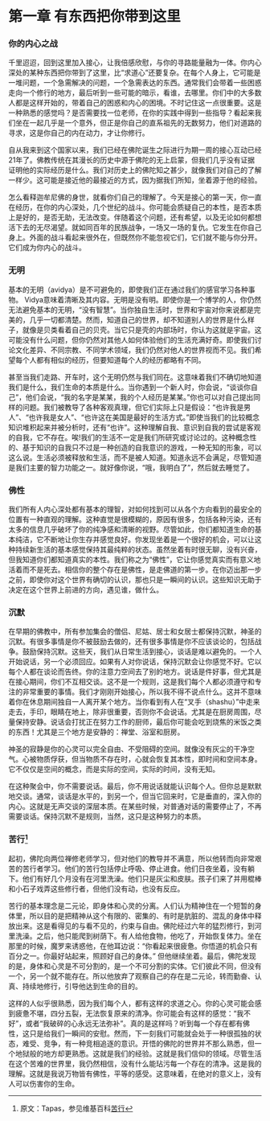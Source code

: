 # 第一章 有东西把你带到这里
### 你的内心之战

千里迢迢，回到这里加入接心，让我倍感欣慰，与你的寻路能量融为一体。你内心深处的某种东西把你带到了这里，比“求道心”还要复杂。在每个人身上，它可能是一堆问题，一个急需解决的问题，一个急需表达的东西。通常我们会带着一些困惑走向一个修行的地方，最后听到一些可能的暗示，看谁，去哪里。你们中的大多数人都是这样开始的，带着自己的困惑和内心的困境。不时记住这一点很重要。这是一种熟悉的感觉吗？是否需要找一位老师，在你的实践中得到一些指导？看起来我们坐在一起几乎是一个意外，但正是你自己的直系祖先的无数努力，他们对道路的寻求，这是你自己的内在动力，才让你修行。

自从我来到这个国家以来，我们已经在佛陀诞生之际进行为期一周的接心互动已经21年了。佛教传统在其漫长的历史中源于佛陀的无上启蒙，但我们几乎没有证据证明他的实际经历是什么。我们对历史上的佛陀知之甚少，就像我们对自己的了解一样少。这可能是接近他的最接近的方式，因为据我们所知，坐着源于他的经验。

怎么看释迦牟尼佛的身世，就看你们自己的理解了。今天是接心的第一天，你一直在经历，在你的内心深处，几个世纪的战斗。你可能会质疑自己的本性，是否本质上是好的，是否无助，无法改变。伴随着这个问题，还有希望，以及无论如何都想活下去的无尽渴望。就如同百年的民族战争，一场又一场的复仇。它发生在你自己身上。外面的战斗看起来很外在，但既然你不能忽视它们，它们就不能与你分开。它们成为你内心的战斗。

### 无明
基本的无明（avidya）是不可避免的，即使我们正在通过我们的感官学习各种事物。 Vidya意味着清晰及其内容。无明是没有明。即使你是一个博学的人，你仍然无法避免基本的无明，“没有智慧”。当你独自生活时，世界和宇宙对你来说都是完美的，几乎一切都清楚。然而，知道自己的世界，却不知道别人的世界是什么样子，就像是贝类看着自己的贝壳。当它只是壳的内部场时，你认为这就是宇宙。这可能没有什么问题，但你仍然对其他人如何体验他们的生活充满好奇。即使我们讨论文化差异、不同宗教、不同学术领域，我们仍然对他人的世界视而不见。我们希望每个人都有相似的经历，但要知道每个人的经历都略有不同。

甚至当我们走路、开车时，这个无明仍然与我们同在。这意味着我们不确切地知道我们是什么，我们生命的本质是什么。当你遇到一个新人时，你会说，“谈谈你自己”，他们会说，“我的名字是某某，我的个人经历是某某。”你也可以对自己提出同样的问题。我们被教导了各种客观真理，但它们实际上只是假设：“也许我是男人”、“也许我是女人”、“也许这在美国是最好的生活方式。”即使当我们的比较概念知识堆积起来并被分析时，还有“也许”。这种理解自我、意识到自我的尝试是客观的自我，它不存在。唉!我们的生活不一定是我们所研究或讨论过的。这种概念性的、基于知识的自我只不过是一种创造的自我意识的游戏，一种无知的形象，可以这么说。生活必须被释放和生活，而不是被人知道。知道永远不会满足，尽管知道是我们主要的智力功能之一。就好像你说，“哦，我明白了”，然后就去睡觉了。

### 佛性

我们所有人内心深处都有基本的理智，对如何找到可以从各个方向看到的最安全的位置有一种直观的理解。这种直觉是很模糊的，原因有很多，包括各种污染，还有太多的信息几乎破坏了你的纯净感和清晰的视野。尽管如此，你们都知道生命的基本纯洁，它不断地让你生存并感觉良好。你发现坐着是一个很好的机会，可以让这种持续新生活的基本感觉保持其最纯粹的状态。虽然坐着有时很无聊，没有兴奋，但我知道你们都知道真实的本性。我们称之为“佛性”，它让你感觉真实而有意义地活着而不是死去。相信你的整个存在是佛性，是走佛道的第一步。在你迈出那一步之前，即使你对这个世界有确切的认识，那也只是一瞬间的认识。这些知识无助于决定在这个世界上前进的方向，遇见谁，做什么。

### 沉默
在早期的佛教中，所有参加集会的僧侣、尼姑、居士和女居士都保持沉默，神圣的沉默。有很多事情是你不被鼓励去做的，还有很多事情是你不应该谈论的，包括战争。鼓励保持沉默。这些天，我们从日常生活到接心，谈话是难以避免的。一个人开始说话，另一个必须回应。如果有人对你说话，保持沉默会让你感觉不好。它以每个人都在谈论而告终。你的注意力空间去了别的地方。说话是件好事，但尤其是在接心期间，你们不互相交谈。这不是一个规则，这是我们每个人都必须遵守和专注的非常重要的事情。我们才刚刚开始接心，所以我不得不说点什么。这并不意味着你在休息期间独自一人离开某个地方。当你看到有人在“叉手（shashu）”中走来走去，手印，眼睛在地上，除非很重要，否则你不会说话。尤其是在厨房周围，尽量保持安静。说话会打扰正在努力工作的厨师，最后你可能会吃到烧焦的米饭之类的东西！尤其是三个地方是安静的：禅堂、浴室和厨房。

神圣的寂静是你的心灵可以完全自由、不受阻碍的空间。就像没有灰尘的干净空气。心被物质俘获，但当物质不存在时，心就会恢复其本性，即时间和空间本身。它不仅仅是空间的概念，而是实际的空间，实际的时间，没有无知。

在这种聚会中，你不需要说话。最后，你不用说话就能认识每个人。但你总是默默地交谈。通常，谈话是水平的，到另一个，但当它回来时，它是垂直的，深入你的内心。这就是无声交谈的深层本质。在某些时候，对普通对话的需要停止了，不再需要谈话。保持沉默不是规则，当然，这只是这种努力的本质。

### 苦行[^1]
起初，佛陀向两位禅修老师学习，但对他们的教导并不满意，所以他转而向非常艰苦的苦行者学习。他们的苦行包括停止呼吸、停止进食。他们日夜坐着，没有躺下。他们有好几个月没有在河里洗澡。他们只是灰尘和皮肤。孩子们来了并用棍棒和小石子戏弄这些修行者，但他们没有动，也没有反应。

苦行的基本理念是二元论，即身体和心灵的分离。人们认为精神住在一个短暂的身体里，所以目的是把精神从这个有限的、密集的、有时是肮脏的、混乱的身体中释放出来。这是看得见的与看不见的，约束与自由。佛陀经过六年的猛烈修行，到河里洗澡。之后，他只能爬到树荫下。有人给他食物，他吃了，开始恢复体力。坐在那里的时候，魔罗来诱惑他，在他耳边说：“你看起来很疲惫。你悟道的机会只有百分之一。你最好站起来，照顾好自己的身体。” 但他继续坐着。最后，佛陀发现的是，身体和心灵是不可分割的，是一个不可分割的实体。它们彼此不同，但没有一个，另一个就不能存在。所以他放弃了观察自己的存在是二元论，转而勤奋、认真、持续地修行，引导他达到生命的目的。

这样的人似乎很熟悉，因为我们每个人，都有这样的求道之心。你的心灵可能会感到疲惫不堪，四分五裂，无法恢复原来的清净。你可能会有这样的感觉：“我不好”，或者“我破碎的心永远无法弥补”。真的是这样吗？听到每一个存在都有佛性，这只是给我们一瞬间的安慰。然而，下一刻我们可能就会处于一种很孤独的状态，难受、竞争，有一种竞相追逐的意识。开悟的佛陀的世界并不那么熟悉，但一个地狱般的地方却更熟悉。这就是我们的经验。这就是我们信仰的领域。尽管生活在这个苦难的世界里，我仍然相信，没有什么能玷污每一个存在的清净。这是我的理解。这就是我说万物皆有佛性，平等的感受。这意味着，在绝对的意义上，没有人可以伤害你的生命。

[^1]: 原文：Tapas，参见维基百科[苦行](https://zh.m.wikipedia.org/zh/%E8%8B%A6%E8%A1%8C)

